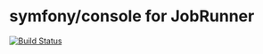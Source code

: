 # symfony/console for JobRunner #

[![Build Status](https://github.com/job-runner/symfony-console-adapter/actions/workflows/continuous-integration.yml/badge.svg)](https://github.com/job-runner/symfony-console-adapter/actions/workflows/continuous-integration.yml)

